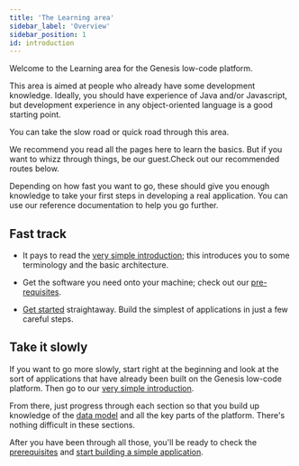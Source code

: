 ```yaml
---
title: 'The Learning area'
sidebar_label: 'Overview'
sidebar_position: 1
id: introduction
---
```


Welcome to the Learning area for the Genesis low-code platform.



This area is aimed at people who already have some development knowledge. Ideally, you should have experience of Java and/or Javascript, but development experience in any object-oriented language is a good starting point.



You can take the slow road or quick road through this area.

We recommend you read all the pages here to learn the basics. But if you want to whizz through things, be our guest.Check out our recommended routes below. 

Depending on how fast you want to go, these should give you enough knowledge to take your first steps in developing a real application. You can use our reference documentation to help you go further.


## Fast track


- It pays to read the [very simple introduction](/getting-started/learn-the-basics/simple-introduction/); this introduces you to some terminology and the basic architecture.

- Get the software you need onto your machine; check out our [pre-requisites](/getting-started/quick-start/hardware-and-software/).

- [Get started](/getting-started/quick-start/) straightaway. Build the simplest of applications in just a few careful steps.



## Take it slowly


If you want to go more slowly, start right at the beginning and look at the sort of applications that have already been built on the Genesis low-code platform. Then go to our [very simple introduction](/getting-started/learn-the-basics/simple-introduction/).



From there, just progress through each section so that you build up knowledge of the [data model](/getting-started/learn-the-basics/data-model/inside-a-fields-dictionary/) and all the key parts of the platform. There's nothing difficult in these sections.



After you have been through all those, you'll be ready to check the [prerequisites](/getting-started/quick-start/hardware-and-software/) and [start building a simple application](/getting-started/quick-start/).
